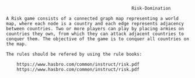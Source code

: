                                                     Risk-Domination
                                                    
    A Risk game consists of a connected graph map representing a world map, where each node is a country and each edge represents adjacency between countries. Two or more players can play by placing armies on countries they own, from which they can attack adjacent countries to conquer them. The objective of the game is to conquer all countries on the map.
    
    The rules should be refered by using the rule books:
    
        https://www.hasbro.com/common/instruct/risk.pdf
        https://www.hasbro.com/common/instruct/risk.pdf
    
